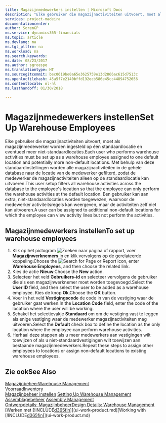 ```yaml
---
title: Magazijnmedewerkers instellen | Microsoft Docs
description: "Elke gebruiker die magazijnactiviteiten uitvoert, moet als magazijnmedewerker worden ingesteld op één standaardlocatie en eventueel meer niet-standaardlocaties."
services: project-madeira
documentationcenter: 
author: SorenGP
ms.service: dynamics365-financials
ms.topic: article
ms.devlang: na
ms.tgt_pltfrm: na
ms.workload: na
ms.search.keywords: 
ms.date: 08/23/2017
ms.author: sgroespe
ms.translationtype: HT
ms.sourcegitcommit: bec0619be0a65e3625759e13d2866ac615d7513c
ms.openlocfilehash: 45a5f7e2140bffd192ecb586e45cc44894752656
ms.contentlocale: nl-nl
ms.lasthandoff: 01/30/2018

---
```

# <a name="set-up-warehouse-employees"></a><span data-ttu-id="006d0-103">Magazijnmedewerkers instellen</span><span class="sxs-lookup"><span data-stu-id="006d0-103">Set Up Warehouse Employees</span></span>
<span data-ttu-id="006d0-104">Elke gebruiker die magazijnactiviteiten uitvoert, moet als magazijnmedewerker worden ingesteld op één standaardlocatie en eventueel meer niet-standaardlocaties.</span><span class="sxs-lookup"><span data-stu-id="006d0-104">Each user who performs warehouse activities must be set up as a warehouse employee assigned to one default location and potentially more non-default locations.</span></span> <span data-ttu-id="006d0-105">Met behulp van deze standaardinstellingen worden alle magazijnactiviteiten in de gehele database naar de locatie van de medewerker gefilterd, zodat de medewerker de magazijnactiviteiten alleen op de standaardlocatie kan uitvoeren.</span><span class="sxs-lookup"><span data-stu-id="006d0-105">This user setup filters all warehouse activities across the database to the employee's location so that the employee can only perform the warehouse activities at the default location.</span></span> <span data-ttu-id="006d0-106">Een gebruiker kan aan extra, niet-standaardlocaties worden toegewezen, waarvoor de medewerker activiteitsregels kan weergeven, maar de activiteiten zelf niet kan uitvoeren.</span><span class="sxs-lookup"><span data-stu-id="006d0-106">A user can be assigned to additional non-default locations for which the employee can view activity lines but not perform the activities.</span></span>

## <a name="to-set-up-warehouse-employees"></a><span data-ttu-id="006d0-107">Magazijnmedewerkers instellen</span><span class="sxs-lookup"><span data-stu-id="006d0-107">To set up warehouse employees</span></span>  
1.  <span data-ttu-id="006d0-108">Klik op het pictogram ![Zoeken naar pagina of rapport](media/ui-search/search_small.png "pictogram Zoeken naar pagina of rapport"), voer **Magazijnwerknemers** in en klik vervolgens op de gerelateerde koppeling.</span><span class="sxs-lookup"><span data-stu-id="006d0-108">Choose the ![Search for Page or Report](media/ui-search/search_small.png "Search for Page or Report icon") icon, enter **Warehouse Employees**, and then choose the related link.</span></span>  
2. <span data-ttu-id="006d0-109">Kies de actie **Nieuw**.</span><span class="sxs-lookup"><span data-stu-id="006d0-109">Choose the **New** action.</span></span>  
3. <span data-ttu-id="006d0-110">Selecteer het veld **Gebruikers-id** en selecteer vervolgens de gebruiker die als een magazijnwerknemer moet worden toegevoegd.</span><span class="sxs-lookup"><span data-stu-id="006d0-110">Select the **User ID** field, and then select the user to be added as a warehouse employee.</span></span> <span data-ttu-id="006d0-111">Kies de knop **Ok**.</span><span class="sxs-lookup"><span data-stu-id="006d0-111">Choose the **OK** button.</span></span>  
6.  <span data-ttu-id="006d0-112">Voer in het veld **Vestigingscode** de code in van de vestiging waar de gebruiker gaat werken.</span><span class="sxs-lookup"><span data-stu-id="006d0-112">In the **Location Code** field, enter the code of the location where the user will be working.</span></span>  
7.  <span data-ttu-id="006d0-113">Schakel het selectievakje **Standaard** om om de vestiging vast te leggen als enige vestiging waar de medewerker magazijnactiviteiten mag uitvoeren.</span><span class="sxs-lookup"><span data-stu-id="006d0-113">Select the **Default** check box to define the location as the only location where the employee can perform warehouse activities.</span></span>  
8.  <span data-ttu-id="006d0-114">Herhaal deze stappen als u meer medewerkers aan vestigingen wilt toewijzen of als u niet-standaardvestigingen wilt toewijzen aan bestaande magazijnmedewerkers.</span><span class="sxs-lookup"><span data-stu-id="006d0-114">Repeat these steps to assign other employees to locations or assign non-default locations to existing warehouse employees.</span></span>  

## <a name="see-also"></a><span data-ttu-id="006d0-115">Zie ook</span><span class="sxs-lookup"><span data-stu-id="006d0-115">See Also</span></span>  
[<span data-ttu-id="006d0-116">Magazijnbeheer</span><span class="sxs-lookup"><span data-stu-id="006d0-116">Warehouse Management</span></span>](warehouse-manage-warehouse.md)  
[<span data-ttu-id="006d0-117">Voorraad</span><span class="sxs-lookup"><span data-stu-id="006d0-117">Inventory</span></span>](inventory-manage-inventory.md)  
<span data-ttu-id="006d0-118">[Magazijnbeheer instellen](warehouse-setup-warehouse.md)   </span><span class="sxs-lookup"><span data-stu-id="006d0-118">[Setting Up Warehouse Management](warehouse-setup-warehouse.md)   </span></span>  
<span data-ttu-id="006d0-119">[Assemblagebeheer](assembly-assemble-items.md)  </span><span class="sxs-lookup"><span data-stu-id="006d0-119">[Assembly Management](assembly-assemble-items.md)  </span></span>  
[<span data-ttu-id="006d0-120">Ontwerpdetails: Magazijnbeheer</span><span class="sxs-lookup"><span data-stu-id="006d0-120">Design Details: Warehouse Management</span></span>](design-details-warehouse-management.md)  
<span data-ttu-id="006d0-121">[Werken met [!INCLUDE[d365fin](includes/d365fin_md.md)]](ui-work-product.md)</span><span class="sxs-lookup"><span data-stu-id="006d0-121">[Working with [!INCLUDE[d365fin](includes/d365fin_md.md)]](ui-work-product.md)</span></span>  

